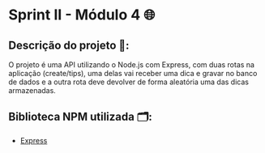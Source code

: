 # Sprint II - Módulo 4 🌐

## Descrição do projeto 📝:
<p>O projeto é uma API utilizando o Node.js com Express, com duas rotas na aplicação (create/tips), uma delas vai receber uma dica e gravar no banco de dados e a outra rota deve devolver de forma aleatória uma das dicas armazenadas. <p>  
  
## Biblioteca NPM utilizada 🗂️:

* [Express](https://www.npmjs.com/package/express)